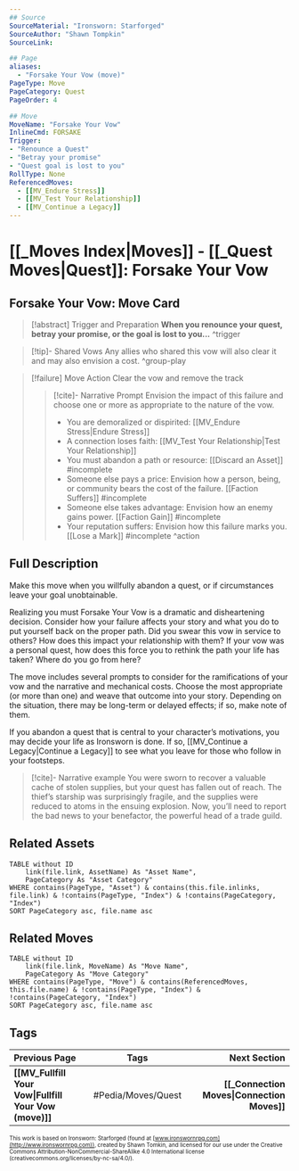 ```yaml
---
## Source
SourceMaterial: "Ironsworn: Starforged"
SourceAuthor: "Shawn Tompkin"
SourceLink: 

## Page
aliases:
  - "Forsake Your Vow (move)"
PageType: Move
PageCategory: Quest
PageOrder: 4

## Move
MoveName: "Forsake Your Vow"
InlineCmd: FORSAKE
Trigger: 
- "Renounce a Quest"
- "Betray your promise"
- "Quest goal is lost to you"
RollType: None
ReferencedMoves: 
  - [[MV_Endure Stress]]
  - [[MV_Test Your Relationship]]
  - [[MV_Continue a Legacy]]
---
```

# [[_Moves Index|Moves]] - [[_Quest Moves|Quest]]: Forsake Your Vow
## Forsake Your Vow: Move Card
>[!abstract]  Trigger and Preparation
>**When you renounce your quest, betray your promise, or the goal is lost to you...** ^trigger

> [!tip]- Shared Vows
> Any allies who shared this vow will also clear it and may also envision a cost. ^group-play

> [!failure] Move Action
> Clear the vow and remove the track
> > [!cite]- Narrative Prompt
> > Envision the impact of this failure and choose one or more as appropriate to the nature of the vow.
> >- You are demoralized or dispirited: [[MV_Endure Stress|Endure Stress]] 
> >- A connection loses faith: [[MV_Test Your Relationship|Test Your Relationship]]
> >- You must abandon a path or resource: [[Discard an Asset]] #incomplete 
> >- Someone else pays a price: Envision how a person, being, or community bears the cost of the failure. [[Faction Suffers]] #incomplete 
> >- Someone else takes advantage: Envision how an enemy gains power. [[Faction Gain]] #incomplete 
> >- Your reputation suffers: Envision how this failure marks you. [[Lose a Mark]] #incomplete ^action

## Full Description
Make this move when you willfully abandon a quest, or if circumstances leave your goal unobtainable. 

Realizing you must Forsake Your Vow is a dramatic and disheartening decision. Consider how your failure affects your story and what you do to put yourself back on the proper path. Did you swear this vow in service to others? How does this impact your relationship with them? If your vow was a personal quest, how does this force you to rethink the path your life has taken? Where do you go from here? 

The move includes several prompts to consider for the ramifications of your vow and the narrative and mechanical costs. Choose the most appropriate (or more than one) and weave that outcome into your story. Depending on the situation, there may be long-term or delayed effects; if so, make note of them. 

If you abandon a quest that is central to your character’s motivations, you may decide your life as Ironsworn is done. If so, [[MV_Continue a Legacy|Continue a Legacy]] to see what you leave for those who follow in your footsteps.

> [!cite]- Narrative example
> You were sworn to recover a valuable cache of stolen supplies, but your quest has fallen out of reach. The thief’s starship was surprisingly fragile, and the supplies were reduced to atoms in the ensuing explosion. Now, you’ll need to report the bad news to your benefactor, the powerful head of a trade guild.


## Related Assets
```dataview
TABLE without ID
	link(file.link, AssetName) As "Asset Name",
	PageCategory As "Asset Category"
WHERE contains(PageType, "Asset") & contains(this.file.inlinks, file.link) & !contains(PageType, "Index") & !contains(PageCategory, "Index")
SORT PageCategory asc, file.name asc
```

## Related Moves
```dataview
TABLE without ID
	link(file.link, MoveName) As "Move Name",
	PageCategory As "Move Category"
WHERE contains(PageType, "Move") & contains(ReferencedMoves, this.file.name) & !contains(PageType, "Index") & !contains(PageCategory, "Index")
SORT PageCategory asc, file.name asc
```

## Tags
| Previous Page | Tags | Next Section |
|:--- |:---:| ---:|
| **[[MV_Fullfill Your Vow\|Fullfill Your Vow (move)]]** | #Pedia/Moves/Quest | **[[_Connection Moves\|Connection Moves]]** |

<font size=-2>This work is based on Ironsworn: Starforged (found at [www.ironswornrpg.com](http://www.ironswornrpg.com)), created by Shawn Tomkin, and licensed for our use under the Creative Commons Attribution-NonCommercial-ShareAlike 4.0 International license  (creativecommons.org/licenses/by-nc-sa/4.0/).</font>